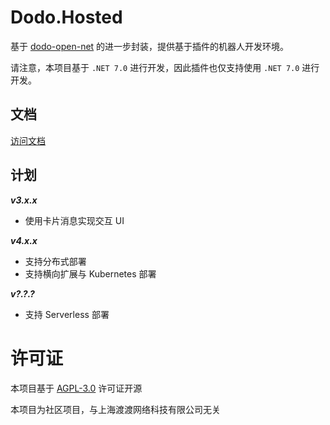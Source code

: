 # Dodo.Hosted

基于 [dodo-open-net](https://github.com/dodo-open/dodo-open-net) 的进一步封装，提供基于插件的机器人开发环境。

请注意，本项目基于 `.NET 7.0` 进行开发，因此插件也仅支持使用 `.NET 7.0` 进行开发。

## 文档

[访问文档](https://github.com/LiamSho/Dodo.Hosted/tree/main/docs)

## 计划

***v3.x.x***

- 使用卡片消息实现交互 UI

***v4.x.x***

- 支持分布式部署
- 支持横向扩展与 Kubernetes 部署

***v?.?.?***

- 支持 Serverless 部署

# 许可证

本项目基于 [AGPL-3.0](LICENSE) 许可证开源

本项目为社区项目，与上海渡渡网络科技有限公司无关
